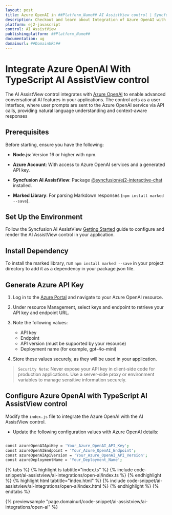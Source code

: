 ```yaml
---
layout: post
title: Azure OpenAI in ##Platform_Name## AI AssistView control | Syncfusion
description: Checkout and learn about Integration of Azure OpenAI with ##Platform_Name## AI AssistView control of Syncfusion Essential JS 2 and more.
platform: ej2-javascript
control: AI AssistView 
publishingplatform: ##Platform_Name##
documentation: ug
domainurl: ##DomainURL##
---
```


# Integrate Azure OpenAI With TypeScript AI AssistView control 

The AI AssistView control integrates with [Azure OpenAI](https://microsoft.github.io/PartnerResources/skilling/ai-ml-academy/resources/openai) to enable advanced conversational AI features in your applications. The control acts as a user interface, where user prompts are sent to the Azure OpenAI service via API calls, providing natural language understanding and context-aware responses

## Prerequisites

Before starting, ensure you have the following:

* **Node.js**: Version 16 or higher with npm.

* **Azure Account**: With access to Azure OpenAI services and a generated API key.

* **Syncfusion AI AssistView**: Package [@syncfusion/ej2-interactive-chat](https://www.npmjs.com/package/@syncfusion/ej2-interactive-chat) installed.

* **Marked Library**: For parsing Markdown responses (`npm install marked --save`).

## Set Up the Environment

Follow the Syncfusion AI AssistView [Getting Started](../getting-started) guide to configure and render the AI AssistView control in your  application.

## Install Dependency

To install the marked library, run `npm install marked --save` in your project directory to add it as a dependency in your package.json file.

## Generate Azure API Key

1. Log in to the [Azure Portal](https://portal.azure.com/#home) and navigate to your Azure OpenAI resource. 

2. Under resource Management, select keys and endpoint to retrieve your API key and endpoint URL.  

3. Note the following values:
   - API key
   - Endpoint
   - API version (must be supported by your resource)
   - Deployment name (for example, gpt-4o-mini)

4. Store these values securely, as they will be used in your application.

> `Security Note`: Never expose your API key in client-side code for production applications. Use a server-side proxy or environment variables to manage sensitive information securely.

## Configure Azure OpenAI with TypeScript AI AssistView control

Modify the `index.js` file to integrate the Azure OpenAI with the AI AssistView control.

* Update the following configuration values with Azure OpenAI details:

```bash

const azureOpenAIApiKey = 'Your_Azure_OpenAI_API_Key';
const azureOpenAIEndpoint = 'Your_Azure_OpenAI_Endpoint';
const azureOpenAIApiVersion = 'Your_Azure_OpenAI_API_Version';
const azureDeploymentName = 'Your_Deployment_Name';

```

{% tabs %}
{% highlight ts tabtitle="index.ts" %}
{% include code-snippet/ai-assistview/ai-integrations/open-ai/index.ts %}
{% endhighlight %}
{% highlight html tabtitle="index.html" %}
{% include code-snippet/ai-assistview/ai-integrations/open-ai/index.html %}
{% endhighlight %}
{% endtabs %}
        
{% previewsample "page.domainurl/code-snippet/ai-assistview/ai-integrations/open-ai" %}
